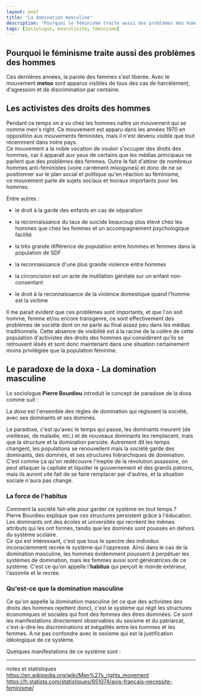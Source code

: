 ```yaml
---
layout: post
title: "La domination masculine"
description: "Pourquoi le féminisme traite aussi des problèmes des hommes"
tags: [Sociologie, masculinité, féminisme]
---
```


## Pourquoi le féminisme traite aussi des problèmes des hommes

Ces dernières années, la parole des femmes s'est libérée. 
Avec le mouvement **metoo** sont apparus visibles de tous des cas de harcèlement, d'agression et de 
discrimination par centaine. 

## Les activistes des droits des hommes

Pendant ce temps on a vu chez les hommes naître un mouvement qui se nomme men's right. Ce 
mouvement est apparu dans les années 1970 en opposition aux mouvements féministes, 
mais il n'est devenu visible que tout récemment dans notre pays.  
Ce mouvement a la noble vocation de vouloir s'occuper des droits des hommes, car il apparaît
aux yeux de certains que les médias principaux ne parlent que des problèmes des femmes. 
Outre le fait d'attirer de nombreux hommes anti-féministes (voire carrément misogynes) et donc
de ne se positionner sur le plan social et politique qu'en réaction au féminisme,  
ce mouvement parle de sujets sociaux et moraux importants pour les hommes. 

Entre autres :
 
* le droit à la garde des enfants en cas de séparation

* la reconnaissance du taux de suicide beaucoup plus élevé chez les hommes que 
chez les femmes et un accompagnement psychologique facilité 

* la très grande différence de population entre hommes et femmes dans la population de SDF

* la reconnaissance d'une plus grande violence entre hommes

* la circoncision est un acte de mutilation génitale sur un enfant non-consentant

* le droit à la reconnaissance de la violence domestique quand l'homme est la victime


Il me parait évident que ces problèmes sont importants, et que l'on soit homme, femme 
et/ou encore transgenre, ce sont effectivement des problèmes de société dont on ne parle 
au final assez peu dans les médias traditionnels. Cette absence de visibilité est à la
racine de la colère de cette population d'activistes des droits des hommes qui considèrent
qu'ils se retrouvent lésés et sont donc maintenant dans une situation certainement moins 
privilégiée que la population féminine.

## Le paradoxe de la doxa - La domination masculine

Le sociologue **Pierre Bourdieu** introduit le concept de paradoxe de la doxa comme suit :

La *doxa* est l'ensemble des règles de domination qui régissent la société, 
avec ses dominants et ses dominés.
 
Le paradoxe, c'est qu'avec le temps qui passe, les dominants 
meurent (de vieillesse, de maladie, etc.) et de nouveaux dominants les remplacent, mais 
que la structure et la domination persiste. Autrement dit les temps changent, les populations 
se renouvellent mais la société garde des dominants, des dominés,
et ses structures hiérarchiques de domination.    
C'est comme ça qu'on redécouvre l'ineptie de la révolution assassine, on peut attaquer la capitale et 
liquider le gouvernement et des grands patrons, mais ils auront vite fait de se faire 
remplacer par d'autres, et la situation sociale n'aura pas changé.    

### La force de l'habitus

Comment la société fait-elle pour garder ce système en tout temps ?         
Pierre Bourdieu explique que ces structures persistent grâce à l'éducation. 
Les dominants ont des écoles et universités qui recréent les mêmes attributs qui les ont formés,
tandis que les dominés sont poussés en dehors du système scolaire.   
Ce qui est intéressant, c'est que tous le spectre des individus inconsciemment recrée 
le système qui l'oppresse. Ainsi dans le cas de la domination masculine, les hommes évidemment
poussent à perpétuer les systèmes de domination, mais les femmes aussi sont génératrices 
de ce système. C'est ce qu'on appelle l'**habitus** qui perçoit le monde extérieur, l'assimile
et le recrée.    

### Qu'est-ce que la domination masculine

Ce qu'on appelle la domination masculine (et ce que des activistes des droits des hommes 
rejettent donc), c'est le système qui régit les structures économiques et sociales qui 
font des femmes des êtres dominées. Ce sont les manifestations directement observables 
du sexisme et du patriarcat, c'est-à-dire les discriminations et inégalités entre les 
hommes et les femmes. 
A ne pas confondre avec le sexisme qui est la justification idéologique de ce système.

Quelques manifestations de ce système sont :

 



-----
notes et statistiques
https://en.wikipedia.org/wiki/Men%27s_rights_movement
https://fr.statista.com/statistiques/651074/avis-francais-necessite-feminisme/


